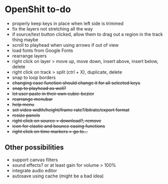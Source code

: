 # OpenShit to-do

- properly keep keys in place when left side is trimmed
- fix the layers not stretching all the way
- if source/text button clicked, allow them to drag out a region in the track thing maybe
- scroll to playhead when using arrows if out of view
- load fonts from Google Fonts
- rearrange layers
- right click on layer > move up, move down, insert above, insert below, delete
- right click on track > split (ctrl + X), duplicate, delete
- snap to loop borders
- ~~changing ease function should change it for all selected keys~~
- ~~snap to playhead as well?~~
- ~~let user paste in their own cubic-bezier~~
- ~~rearrange menubar~~
- ~~help menu~~
- ~~set video width/height/frame rate?/bitrate/export format~~
- ~~resize panels~~
- ~~right click on source > download?, remove~~
- ~~icon for elastic and bounce easing functions~~
- ~~right click on time markers > go to...~~

## Other possibilities

- support canvas filters
- sound effects? or at least gain for volume > 100%
- integrate audio editor
- autosave using cache (might be a bad idea)

